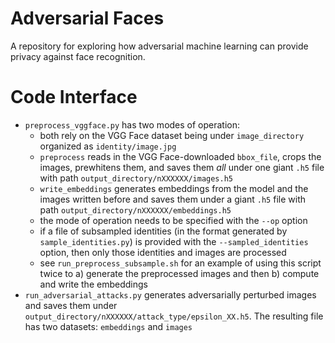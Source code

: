 # Adversarial Faces
A repository for exploring how adversarial machine learning can provide privacy against face recognition. 

# Code Interface
* `preprocess_vggface.py` has two modes of operation:
  * both rely on the VGG Face dataset being under `image_directory` organized as `identity/image.jpg`
  * `preprocess` reads in the VGG Face-downloaded `bbox_file`, crops the images, prewhitens them, and saves them *all* under one giant `.h5` file with path `output_directory/nXXXXXX/images.h5`
  * `write_embeddings` generates embeddings from the model and the images written before and saves them under a giant `.h5` file with path `output_directory/nXXXXXX/embeddings.h5`
  * the mode of operation needs to be specified with the `--op` option
  * if a file of subsampled identities (in the format generated by `sample_identities.py`) is provided with the `--sampled_identities` option, then only those identities and images are processed
  * see `run_preprocess_subsample.sh` for an example of using this script twice to a) generate the preprocessed images and then b) compute and write the embeddings
* `run_adversarial_attacks.py` generates adversarially perturbed images and saves them under `output_directory/nXXXXXX/attack_type/epsilon_XX.h5`. The resulting file has two datasets: `embeddings` and `images`
